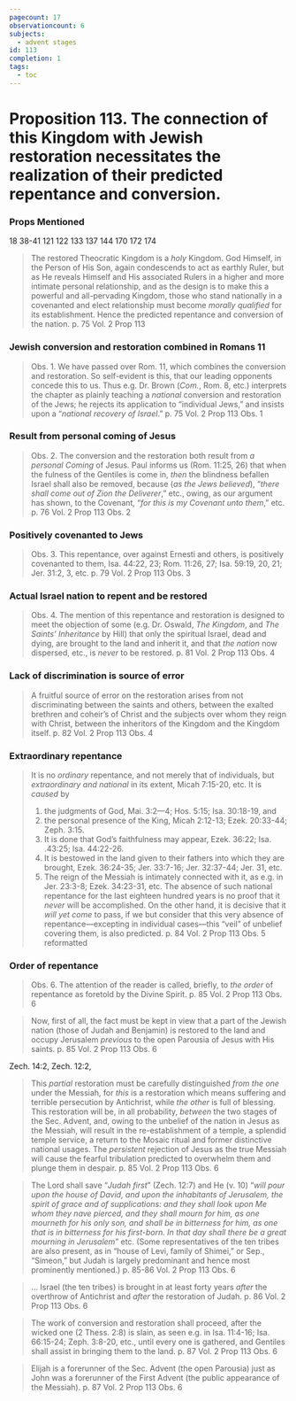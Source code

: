 ```yaml
---
pagecount: 17
observationcount: 6
subjects:
  - advent stages
id: 113
completion: 1
tags:
  - toc
---
```

# Proposition 113. The connection of this Kingdom with Jewish restoration necessitates the realization of their predicted repentance and conversion.

### Props Mentioned
18 38-41 121 122 133 137 144 170 172 174

>The restored Theocratic Kingdom is a *holy* Kingdom. God Himself, in the Person of His Son, again condescends to act as earthly Ruler, but as He reveals Himself and His associated Rulers in a higher and more intimate personal relationship, and as the design is to make this a powerful and all-pervading Kingdom, those who stand nationally in a covenanted and elect relationship must become *morally qualified* for its establishment. Hence the predicted repentance and conversion of the nation.
>p. 75 Vol. 2 Prop 113
### Jewish conversion and restoration combined in Romans 11
>Obs. 1. We have passed over Rom. 11, which combines the conversion and restoration. So self-evident is this, that our leading opponents concede this to us. Thus e.g. Dr. Brown (*Com.*, Rom. 8, etc.) interprets the chapter as plainly teaching a *national* conversion and restoration of the Jews; he rejects its application to “individual Jews,” and insists upon a “*national recovery of Israel*.”
>p. 75 Vol. 2 Prop 113 Obs. 1
### Result from personal coming of Jesus
>Obs. 2. The conversion and the restoration both result from *a personal Coming* of Jesus. Paul informs us (Rom. 11:25, 26) that when the fulness of the Gentiles is come in, *then* the blindness befallen Israel shall also be removed, because (*as the Jews believed*), “*there shall come out of Zion the Deliverer*,” etc., owing, as our argument has shown, to the Covenant, “*for this is my Covenant unto them*,” etc.
>p. 76 Vol. 2 Prop 113 Obs. 2
### Positively covenanted to Jews
>Obs. 3. This repentance, over against Ernesti and others, is positively covenanted to them, Isa. 44:22, 23; Rom. 11:26, 27; Isa. 59:19, 20, 21; Jer. 31:2, 3, etc.
>p. 79 Vol. 2 Prop 113 Obs. 3
### Actual Israel nation to repent and be restored
>Obs. 4. The mention of this repentance and restoration is designed to meet the objection of some (e.g. Dr. Oswald, *The Kingdom*, and *The Saints’ Inheritance* by Hill) that only the spiritual Israel, dead and dying, are brought to the land and inherit it, and that *the nation* now dispersed, etc., is *never* to be restored.
>p. 81 Vol. 2 Prop 113 Obs. 4
### Lack of discrimination is source of error
>A fruitful source of error on the restoration arises from not discriminating between the saints and others, between the exalted brethren and coheir’s of Christ and the subjects over whom they reign with Christ, between the inheritors of the Kingdom and the Kingdom itself.
>p. 82 Vol. 2 Prop 113 Obs. 4
### Extraordinary repentance
>It is no *ordinary* repentance, and not merely that of individuals, but *extraordinary and national* in its extent, Micah 7:15-20, etc. It is *caused* by 
>1. the judgments of God, Mai. 3:2—4; Hos. 5:15; Isa. 30:18-19, and 
>2. the personal presence of the King, Micah 2:12-13; Ezek. 20:33-44; Zeph. 3:15. 
>3. It is done that God’s faithfulness may appear, Ezek. 36:22; Isa. .43:25; Isa. 44:22-26. 
>4. It is bestowed in the land given to their fathers into which they are brought, Ezek. 36:24-35; Jer. 33:7-16; Jer. 32:37-44; Jer. 31, etc. 
>5. The reign of the Messiah is intimately connected with it, as e.g. in Jer. 23:3-8; Ezek. 34:23-31, etc. 
>The absence of such national repentance for the last eighteen hundred years is no proof that it *never* will be accomplished. On the other hand, it is decisive that it *will yet come* to pass, if we but consider that this very absence of repentance—excepting in individual cases—this “veil” of unbelief covering them, is also predicted.
>p. 84 Vol. 2 Prop 113 Obs. 5 reformatted
### Order of repentance
>Obs. 6. The attention of the reader is called, briefly, to *the order* of repentance as foretold by the Divine Spirit.
>p. 85 Vol. 2 Prop 113 Obs. 6

>Now, first of all, the fact must be kept in view that a part of the Jewish nation (those of Judah and Benjamin) is restored to the land and occupy Jerusalem *previous* to the open Parousia of Jesus with His saints.
>p. 85 Vol. 2 Prop 113 Obs. 6

Zech. 14:2, Zech. 12:2,

>This *partial* restoration must be carefully distinguished *from the one* under the Messiah, for *this* is a restoration which means suffering and terrible persecution by Antichrist, while *the other* is full of blessing. This restoration will be, in all probability, *between* the two stages of the Sec. Advent, and, owing to the unbelief of the nation in Jesus as the Messiah, will result in the re-establishment of a temple, a splendid temple service, a return to the Mosaic ritual and former distinctive national usages. The *persistent* rejection of Jesus as the true Messiah will cause the fearful tribulation predicted to overwhelm them and plunge them in despair.
>p. 85 Vol. 2 Prop 113 Obs. 6

>The Lord shall save “*Judah first*” (Zech. 12:7) and He (v. 10) “*will pour upon the house of David, and upon the inhabitants of Jerusalem, the spirit of grace and of supplications: and they shall look upon Me whom they nave pierced, and they shall mourn for him, as one mourneth for his only son, and shall be in bitterness for him, as one that is in bitterness for his first-born. In that day shall there be a great mourning in Jerusalem*” etc. (Some representatives of the ten tribes are also present, as in “house of Levi, family of Shimei,” or Sep., “Simeon,” but Judah is largely predominant and hence most prominently mentioned.)
>p. 85-86 Vol. 2 Prop 113 Obs. 6

>... Israel (the ten tribes) is brought in at least forty years *after* the overthrow of Antichrist and *after* the restoration of Judah.
>p. 86 Vol. 2 Prop 113 Obs. 6

>The work of conversion and restoration shall proceed, after the wicked one (2 Thess. 2:8) is slain, as seen e.g. in Isa. 11:4-16; Isa. 66:15-24; Zeph. 3:8-20, etc., until every one is gathered, and Gentiles shall assist in bringing them to the land.
>p. 87 Vol. 2 Prop 113 Obs. 6

>Elijah is a forerunner of the Sec. Advent (the open Parousia) just as John was a forerunner of the First Advent (the public appearance of the Messiah).
>p. 87 Vol. 2 Prop 113 Obs. 6



